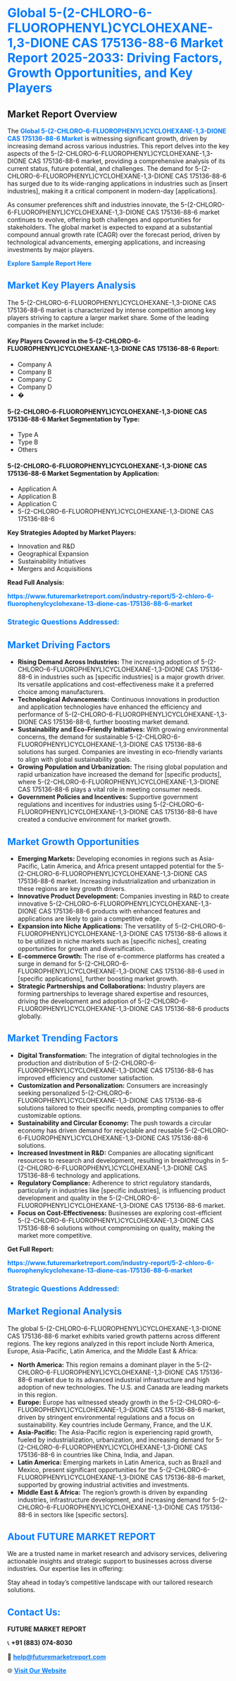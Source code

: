 <h1 style="color: #007BFF;">Global 5-(2-CHLORO-6-FLUOROPHENYL)CYCLOHEXANE-1,3-DIONE CAS 175136-88-6 Market Report 2025-2033: Driving Factors, Growth Opportunities, and Key Players</h1>

<section id="overview">
<h2>Market Report Overview</h2>
<p>The <a href="https://www.futuremarketreport.com/industry-report/5-2-chloro-6-fluorophenylcyclohexane-13-dione-cas-175136-88-6-market" style="color: #007BFF; text-decoration: none;"><strong>Global 5-(2-CHLORO-6-FLUOROPHENYL)CYCLOHEXANE-1,3-DIONE CAS 175136-88-6 Market</strong></a> is witnessing significant growth, driven by increasing demand across various industries. This report delves into the key aspects of the 5-(2-CHLORO-6-FLUOROPHENYL)CYCLOHEXANE-1,3-DIONE CAS 175136-88-6 market, providing a comprehensive analysis of its current status, future potential, and challenges. The demand for 5-(2-CHLORO-6-FLUOROPHENYL)CYCLOHEXANE-1,3-DIONE CAS 175136-88-6 has surged due to its wide-ranging applications in industries such as [insert industries], making it a critical component in modern-day [applications].</p>
<p>As consumer preferences shift and industries innovate, the 5-(2-CHLORO-6-FLUOROPHENYL)CYCLOHEXANE-1,3-DIONE CAS 175136-88-6 market continues to evolve, offering both challenges and opportunities for stakeholders. The global market is expected to expand at a substantial compound annual growth rate (CAGR) over the forecast period, driven by technological advancements, emerging applications, and increasing investments by major players.</p>
</section>

<section id="overview">
<p><a href="https://www.futuremarketreport.com/request-sample/reportId=113242" style="color: #007BFF; text-decoration: none;"><strong>Explore Sample Report Here</strong></a></p>
</section>

<section id="key-players">
<h2 style="color: #007BFF;">Market Key Players Analysis</h2>
<p>The 5-(2-CHLORO-6-FLUOROPHENYL)CYCLOHEXANE-1,3-DIONE CAS 175136-88-6 market is characterized by intense competition among key players striving to capture a larger market share. Some of the leading companies in the market include:</p>
<h4>Key Players Covered in the 5-(2-CHLORO-6-FLUOROPHENYL)CYCLOHEXANE-1,3-DIONE CAS 175136-88-6 Report:</h4>
<ul><li>Company A</li><li>Company B</li><li>Company C</li><li>Company D</li><li>�</li></ul>
<h4>5-(2-CHLORO-6-FLUOROPHENYL)CYCLOHEXANE-1,3-DIONE CAS 175136-88-6 Market Segmentation by Type:</h4>
<ul><li>Type A</li><li>Type B</li><li>Others</li></ul>

<h4>5-(2-CHLORO-6-FLUOROPHENYL)CYCLOHEXANE-1,3-DIONE CAS 175136-88-6 Market Segmentation by Application:</h4>
<ul><li>Application A</li><li>Application B</li><li>Application C</li><li>5-(2-CHLORO-6-FLUOROPHENYL)CYCLOHEXANE-1,3-DIONE CAS 175136-88-6</li></ul>
<p><strong>Key Strategies Adopted by Market Players:</strong></p>
<ul>
<li>Innovation and R&D</li>
<li>Geographical Expansion</li>
<li>Sustainability Initiatives</li>
<li>Mergers and Acquisitions</li>
</ul>
</section>

<section>
<p><strong>Read Full Analysis: </strong></p><a href="https://www.futuremarketreport.com/industry-report/5-2-chloro-6-fluorophenylcyclohexane-13-dione-cas-175136-88-6-market" style="color: #007BFF; text-decoration: none;"><strong>https://www.futuremarketreport.com/industry-report/5-2-chloro-6-fluorophenylcyclohexane-13-dione-cas-175136-88-6-market</strong></a>
<h3 style="color: #007BFF;">Strategic Questions Addressed:</h3>
</section>

<section id="driving-factors">
<h2 style="color: #007BFF;">Market Driving Factors</h2>
<ul>
<li><strong>Rising Demand Across Industries:</strong> The increasing adoption of 5-(2-CHLORO-6-FLUOROPHENYL)CYCLOHEXANE-1,3-DIONE CAS 175136-88-6 in industries such as [specific industries] is a major growth driver. Its versatile applications and cost-effectiveness make it a preferred choice among manufacturers.</li>
<li><strong>Technological Advancements:</strong> Continuous innovations in production and application technologies have enhanced the efficiency and performance of 5-(2-CHLORO-6-FLUOROPHENYL)CYCLOHEXANE-1,3-DIONE CAS 175136-88-6, further boosting market demand.</li>
<li><strong>Sustainability and Eco-Friendly Initiatives:</strong> With growing environmental concerns, the demand for sustainable 5-(2-CHLORO-6-FLUOROPHENYL)CYCLOHEXANE-1,3-DIONE CAS 175136-88-6 solutions has surged. Companies are investing in eco-friendly variants to align with global sustainability goals.</li>
<li><strong>Growing Population and Urbanization:</strong> The rising global population and rapid urbanization have increased the demand for [specific products], where 5-(2-CHLORO-6-FLUOROPHENYL)CYCLOHEXANE-1,3-DIONE CAS 175136-88-6 plays a vital role in meeting consumer needs.</li>
<li><strong>Government Policies and Incentives:</strong> Supportive government regulations and incentives for industries using 5-(2-CHLORO-6-FLUOROPHENYL)CYCLOHEXANE-1,3-DIONE CAS 175136-88-6 have created a conducive environment for market growth.</li>
</ul>
</section>

<section id="growth-opportunities">
<h2 style="color: #007BFF;">Market Growth Opportunities</h2>
<ul>
<li><strong>Emerging Markets:</strong> Developing economies in regions such as Asia-Pacific, Latin America, and Africa present untapped potential for the 5-(2-CHLORO-6-FLUOROPHENYL)CYCLOHEXANE-1,3-DIONE CAS 175136-88-6 market. Increasing industrialization and urbanization in these regions are key growth drivers.</li>
<li><strong>Innovative Product Development:</strong> Companies investing in R&D to create innovative 5-(2-CHLORO-6-FLUOROPHENYL)CYCLOHEXANE-1,3-DIONE CAS 175136-88-6 products with enhanced features and applications are likely to gain a competitive edge.</li>
<li><strong>Expansion into Niche Applications:</strong> The versatility of 5-(2-CHLORO-6-FLUOROPHENYL)CYCLOHEXANE-1,3-DIONE CAS 175136-88-6 allows it to be utilized in niche markets such as [specific niches], creating opportunities for growth and diversification.</li>
<li><strong>E-commerce Growth:</strong> The rise of e-commerce platforms has created a surge in demand for 5-(2-CHLORO-6-FLUOROPHENYL)CYCLOHEXANE-1,3-DIONE CAS 175136-88-6 used in [specific applications], further boosting market growth.</li>
<li><strong>Strategic Partnerships and Collaborations:</strong> Industry players are forming partnerships to leverage shared expertise and resources, driving the development and adoption of 5-(2-CHLORO-6-FLUOROPHENYL)CYCLOHEXANE-1,3-DIONE CAS 175136-88-6 products globally.</li>
</ul>
</section>

<section id="trending-factors">
<h2 style="color: #007BFF;">Market Trending Factors</h2>
<ul>
<li><strong>Digital Transformation:</strong> The integration of digital technologies in the production and distribution of 5-(2-CHLORO-6-FLUOROPHENYL)CYCLOHEXANE-1,3-DIONE CAS 175136-88-6 has improved efficiency and customer satisfaction.</li>
<li><strong>Customization and Personalization:</strong> Consumers are increasingly seeking personalized 5-(2-CHLORO-6-FLUOROPHENYL)CYCLOHEXANE-1,3-DIONE CAS 175136-88-6 solutions tailored to their specific needs, prompting companies to offer customizable options.</li>
<li><strong>Sustainability and Circular Economy:</strong> The push towards a circular economy has driven demand for recyclable and reusable 5-(2-CHLORO-6-FLUOROPHENYL)CYCLOHEXANE-1,3-DIONE CAS 175136-88-6 solutions.</li>
<li><strong>Increased Investment in R&D:</strong> Companies are allocating significant resources to research and development, resulting in breakthroughs in 5-(2-CHLORO-6-FLUOROPHENYL)CYCLOHEXANE-1,3-DIONE CAS 175136-88-6 technology and applications.</li>
<li><strong>Regulatory Compliance:</strong> Adherence to strict regulatory standards, particularly in industries like [specific industries], is influencing product development and quality in the 5-(2-CHLORO-6-FLUOROPHENYL)CYCLOHEXANE-1,3-DIONE CAS 175136-88-6 market.</li>
<li><strong>Focus on Cost-Effectiveness:</strong> Businesses are exploring cost-efficient 5-(2-CHLORO-6-FLUOROPHENYL)CYCLOHEXANE-1,3-DIONE CAS 175136-88-6 solutions without compromising on quality, making the market more competitive.</li>
</ul>
</section>

<section>
<p><strong>Get Full Report: </strong></p><a href="https://www.futuremarketreport.com/industry-report/5-2-chloro-6-fluorophenylcyclohexane-13-dione-cas-175136-88-6-market" style="color: #007BFF; text-decoration: none;"><strong>https://www.futuremarketreport.com/industry-report/5-2-chloro-6-fluorophenylcyclohexane-13-dione-cas-175136-88-6-market</strong></a>
<h3 style="color: #007BFF;">Strategic Questions Addressed:</h3>
</section>


<section id="regional-analysis">
<h2 style="color: #007BFF;">Market Regional Analysis</h2>
<p>The global 5-(2-CHLORO-6-FLUOROPHENYL)CYCLOHEXANE-1,3-DIONE CAS 175136-88-6 market exhibits varied growth patterns across different regions. The key regions analyzed in this report include North America, Europe, Asia-Pacific, Latin America, and the Middle East & Africa:</p>
<ul>
<li><strong>North America:</strong> This region remains a dominant player in the 5-(2-CHLORO-6-FLUOROPHENYL)CYCLOHEXANE-1,3-DIONE CAS 175136-88-6 market due to its advanced industrial infrastructure and high adoption of new technologies. The U.S. and Canada are leading markets in this region.</li>
<li><strong>Europe:</strong> Europe has witnessed steady growth in the 5-(2-CHLORO-6-FLUOROPHENYL)CYCLOHEXANE-1,3-DIONE CAS 175136-88-6 market, driven by stringent environmental regulations and a focus on sustainability. Key countries include Germany, France, and the U.K.</li>
<li><strong>Asia-Pacific:</strong> The Asia-Pacific region is experiencing rapid growth, fueled by industrialization, urbanization, and increasing demand for 5-(2-CHLORO-6-FLUOROPHENYL)CYCLOHEXANE-1,3-DIONE CAS 175136-88-6 in countries like China, India, and Japan.</li>
<li><strong>Latin America:</strong> Emerging markets in Latin America, such as Brazil and Mexico, present significant opportunities for the 5-(2-CHLORO-6-FLUOROPHENYL)CYCLOHEXANE-1,3-DIONE CAS 175136-88-6 market, supported by growing industrial activities and investments.</li>
<li><strong>Middle East & Africa:</strong> The region’s growth is driven by expanding industries, infrastructure development, and increasing demand for 5-(2-CHLORO-6-FLUOROPHENYL)CYCLOHEXANE-1,3-DIONE CAS 175136-88-6 in sectors like [specific sectors].</li>
</ul>
</section>

<footer>
<h2 style="color: #007BFF;">About FUTURE MARKET REPORT</h2>
<p>We are a trusted name in market research and advisory services, delivering actionable insights and strategic support to businesses across diverse industries. Our expertise lies in offering:</p>

<p>Stay ahead in today’s competitive landscape with our tailored research solutions.</p>

<h2 style="color: #007BFF;">Contact Us:</h2>
<p><strong>FUTURE MARKET REPORT</strong></p>
<p>📞 <strong>+91 (883) 074-8030</strong></p>
<p>📧 <strong><a href="mailto:help@futuremarketreport.com" style="color: #007BFF;">help@futuremarketreport.com</a></strong></p>
<p>🌐 <strong><a href="https://www.futuremarketreport.com/" style="color: #007BFF;">Visit Our Website</a></strong></p>
</footer>